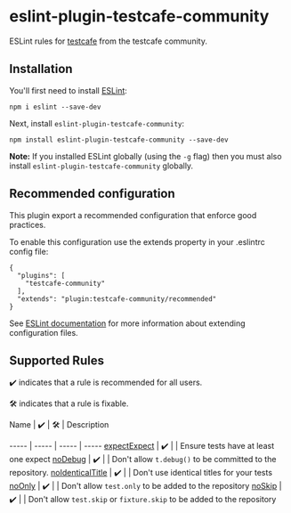 # eslint-plugin-testcafe-community

ESLint rules for [testcafe](https://github.com/DevExpress/testcafe) from the testcafe community.

## Installation

You'll first need to install [ESLint](http://eslint.org):

```
npm i eslint --save-dev
```

Next, install `eslint-plugin-testcafe-community`:

```
npm install eslint-plugin-testcafe-community --save-dev
```

**Note:** If you installed ESLint globally (using the `-g` flag) then you must also install `eslint-plugin-testcafe-community` globally.

## Recommended configuration

This plugin export a recommended configuration that enforce good practices.

To enable this configuration use the extends property in your .eslintrc config file:

```
{
  "plugins": [
    "testcafe-community"
  ],
  "extends": "plugin:testcafe-community/recommended"
}
```

See [ESLint documentation](http://eslint.org/docs/user-guide/configuring#extending-configuration-files) for more information about extending configuration files.

## Supported Rules

✔️ indicates that a rule is recommended for all users.

🛠 indicates that a rule is fixable.

<!-- __BEGIN AUTOGENERATED TABLE__ -->Name | ✔️ | 🛠 | Description
----- | ----- | ----- | -----
[expectExpect](https://github.com/testing-library/eslint-plugin-jest-dom/blob/master/docs/rules/expectExpect.md) | ✔️ |  | Ensure tests have at least one expect
[noDebug](https://github.com/testing-library/eslint-plugin-jest-dom/blob/master/docs/rules/noDebug.md) | ✔️ |  | Don't allow `t.debug()` to be committed to the repository. 
[noIdenticalTitle](https://github.com/testing-library/eslint-plugin-jest-dom/blob/master/docs/rules/noIdenticalTitle.md) | ✔️ |  | Don't use identical titles for your tests
[noOnly](https://github.com/testing-library/eslint-plugin-jest-dom/blob/master/docs/rules/noOnly.md) | ✔️ |  | Don't allow `test.only` to be added to the repository
[noSkip](https://github.com/testing-library/eslint-plugin-jest-dom/blob/master/docs/rules/noSkip.md) | ✔️ |  | Don't allow `test.skip` or `fixture.skip` to be added to the repository
<!-- __END AUTOGENERATED TABLE__ -->
